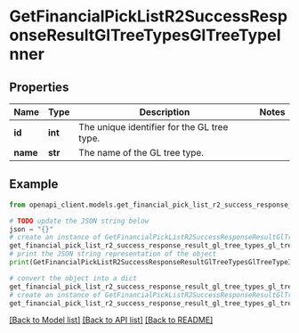 # GetFinancialPickListR2SuccessResponseResultGlTreeTypesGlTreeTypeInner


## Properties

Name | Type | Description | Notes
------------ | ------------- | ------------- | -------------
**id** | **int** | The unique identifier for the GL tree type. | 
**name** | **str** | The name of the GL tree type. | 

## Example

```python
from openapi_client.models.get_financial_pick_list_r2_success_response_result_gl_tree_types_gl_tree_type_inner import GetFinancialPickListR2SuccessResponseResultGlTreeTypesGlTreeTypeInner

# TODO update the JSON string below
json = "{}"
# create an instance of GetFinancialPickListR2SuccessResponseResultGlTreeTypesGlTreeTypeInner from a JSON string
get_financial_pick_list_r2_success_response_result_gl_tree_types_gl_tree_type_inner_instance = GetFinancialPickListR2SuccessResponseResultGlTreeTypesGlTreeTypeInner.from_json(json)
# print the JSON string representation of the object
print(GetFinancialPickListR2SuccessResponseResultGlTreeTypesGlTreeTypeInner.to_json())

# convert the object into a dict
get_financial_pick_list_r2_success_response_result_gl_tree_types_gl_tree_type_inner_dict = get_financial_pick_list_r2_success_response_result_gl_tree_types_gl_tree_type_inner_instance.to_dict()
# create an instance of GetFinancialPickListR2SuccessResponseResultGlTreeTypesGlTreeTypeInner from a dict
get_financial_pick_list_r2_success_response_result_gl_tree_types_gl_tree_type_inner_from_dict = GetFinancialPickListR2SuccessResponseResultGlTreeTypesGlTreeTypeInner.from_dict(get_financial_pick_list_r2_success_response_result_gl_tree_types_gl_tree_type_inner_dict)
```
[[Back to Model list]](../README.md#documentation-for-models) [[Back to API list]](../README.md#documentation-for-api-endpoints) [[Back to README]](../README.md)


